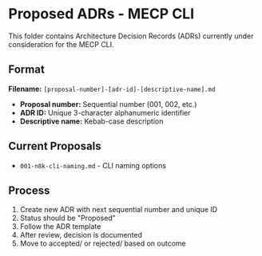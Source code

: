 # Proposed ADRs - MECP CLI

This folder contains Architecture Decision Records (ADRs) currently under consideration for the MECP CLI.

## Format

**Filename:** `[proposal-number]-[adr-id]-[descriptive-name].md`

- **Proposal number:** Sequential number (001, 002, etc.)
- **ADR ID:** Unique 3-character alphanumeric identifier
- **Descriptive name:** Kebab-case description

## Current Proposals

- `001-n8k-cli-naming.md` - CLI naming options

## Process

1. Create new ADR with next sequential number and unique ID
2. Status should be "Proposed"
3. Follow the ADR template
4. After review, decision is documented
5. Move to accepted/ or rejected/ based on outcome